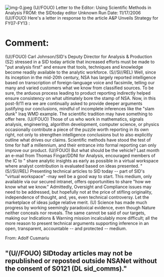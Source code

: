 ![img-0.jpeg](img-0.jpeg)
(U//FOUO) Letter to the Editor: Using Scientific Methods in Analysis
FROM: the SIDtoday editor
Unknown
Run Date: $11 / 17 / 2006$
(U//FOUO) Here's a letter in response to the article A\&P Unveils Strategy for FY07-FY13 :

# Comment: 

(U//FOUO) Carl Johnson/SID's Deputy Director for Analysis \& Production (S2) stressed in a SID today article that increased efforts must be made to "put analysis first" and ensure that tools, techniques and knowledge become readily available to the analytic workforce.
(S//SI//REL) Well, since its inception in the mid-20th century, NSA has largely reported intelligence based on transcription of foreign-language voice and facsimile, telling our many and varied customers what we know from classified sources. To be sure, the arduous process leading to product reporting indirectly helped ensure consistency on what ultimately bore the stamp of NSA. Now, in this post-9/11 era we are continually asked to provide deeper arguments justifying our conclusions, mindful of incomplete inferences like the "slam dunk" Iraq WMD example. The scientific tradition may have something to offer here.
(U//FOUO) Those of us who work in mathematics, signals analysis, engineering, algorithm development, computer science, or physics occasionally contribute a piece of the puzzle worth reporting in its own right, not only to strengthen intelligence conclusions but to also explicitly outline what drives our claims. Scientific methods have stood the test of time for half a millennium, and their entrance into formal reporting can only improve our product.
(U//FOUO) But what should be the vehicle? Last month an e-mail from Thomas Fingar/DDNI for Analysis, encouraged members of the IC to " share analytic insights as early as possible in a virtual workspace where analyst contribution is evaluated based on ideas presented. "
(S//SI//REL) Presenting technical articles to SID today -- part of SID's "virtual workspace" -may well be a good way to start. This medium, only available via our secured intranet, offers opportunities to share "how we know what we know." Admittedly, Oversight and Compliance issues may need to be addressed, but hopefully not at the price of stifling originality, independence of thought, and, yes, even technical controversy. Let the marketplace of ideas judge relative merit.
(U) Science has made much progress by working seemingly paradoxical evidence, even though Nature neither conceals nor reveals. The same cannot be said of our targets, making our Indications \& Warning mission incalculably more difficult; all the more reason to present technical arguments supporting inference in an open, transparent, accountable -- and protected -- medium.

From: Adolf Cusmariu

## "(U//FOUO) SIDtoday articles may not be republished or reposted outside NSANet without the consent of S0121 (DL sid_comms)."
